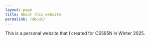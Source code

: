 ```yaml
---
layout: page
title: About this website
permalink: /about/
---
```

This is a personal website that I created for CS595N in Winter 2025.
